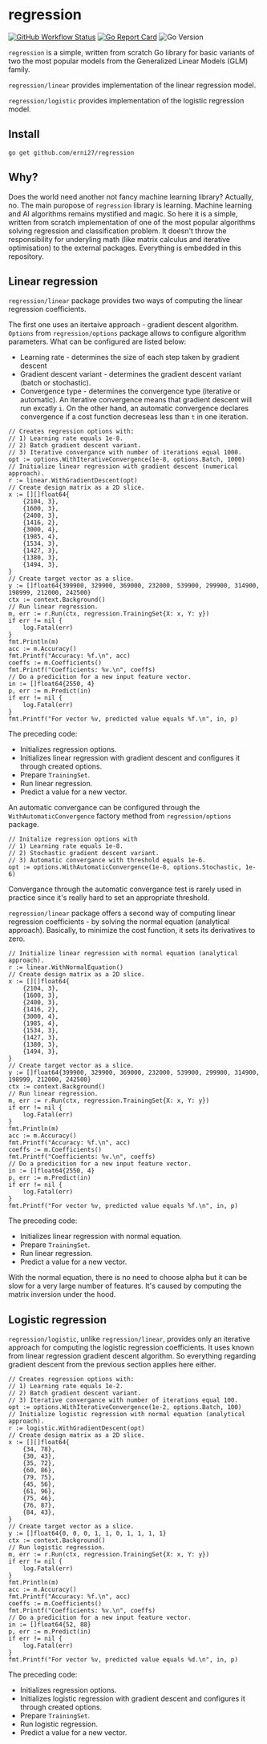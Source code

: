 # regression

[![GitHub Workflow Status](https://img.shields.io/github/workflow/status/erni27/regression/CI?style=flat-square)](https://github.com/erni27/regression/actions?query=workflow%3ACI)
[![Go Report Card](https://goreportcard.com/badge/github.com/erni27/regression?style=flat-square)](https://goreportcard.com/report/github.com/erni27/regression)
![Go Version](https://img.shields.io/badge/go%20version-%3E=1.18-61CFDD.svg?style=flat-square)

`regression` is a simple, written from scratch Go library for basic variants of two the most popular models from the Generalized Linear Models (GLM) family.

`regression/linear` provides implementation of the linear regression model.

`regression/logistic` provides implementation of the logistic regression model.

## Install

```shell
go get github.com/erni27/regression
```

## Why?

Does the world need another not fancy machine learning library? Actually, no. The main puropose of `regression` library is learning. Machine learning and AI algorithms remains mystified and magic. So here it is a simple, written from scratch implementation of one of the most popular algorithms solving regression and classification problem. It doesn't throw the responsibility for underyling math (like matrix calculus and iterative optimisation) to the external packages. Everything is embedded in this repository.

## Linear regression

`regression/linear` package provides two ways of computing the linear regression coefficients.

The first one uses an itertaive approach - gradient descent algorithm. `Options` from `regression/options` package allows to configure algorithm parameters. What can be configured are listed below:

* Learning rate - determines the size of each step taken by gradient descent
* Gradient descent variant - determines the gradient descent variant (batch or stochastic).
* Convergence type - determines the convergence type (iterative or automatic). An iterative convergence means that gradient descent will run excatly `i`. On the other hand, an automatic convergence declares convergence if a cost function decreseas less than `t` in one iteration.

```golang
// Creates regression options with:
// 1) Learning rate equals 1e-8.
// 2) Batch gradient descent variant.
// 3) Iterative convergance with number of iterations equal 1000.
opt := options.WithIterativeConvergence(1e-8, options.Batch, 1000)
// Initialize linear regression with gradient descent (numerical approach).
r := linear.WithGradientDescent(opt)
// Create design matrix as a 2D slice.
x := [][]float64{
    {2104, 3},
    {1600, 3},
    {2400, 3},
    {1416, 2},
    {3000, 4},
    {1985, 4},
    {1534, 3},
    {1427, 3},
    {1380, 3},
    {1494, 3},
}
// Create target vector as a slice.
y := []float64{399900, 329900, 369000, 232000, 539900, 299900, 314900, 198999, 212000, 242500}
ctx := context.Background()
// Run linear regression.
m, err := r.Run(ctx, regression.TrainingSet{X: x, Y: y})
if err != nil {
    log.Fatal(err)
}
fmt.Println(m)
acc := m.Accuracy()
fmt.Printf("Accuracy: %f.\n", acc)
coeffs := m.Coefficients()
fmt.Printf("Coefficients: %v.\n", coeffs)
// Do a predicition for a new input feature vector.
in := []float64{2550, 4}
p, err := m.Predict(in)
if err != nil {
    log.Fatal(err)
}
fmt.Printf("For vector %v, predicted value equals %f.\n", in, p)
```

The preceding code:
* Initializes regression options.
* Initializes linear regression with gradient descent and configures it through created options.
* Prepare `TrainingSet`.
* Run linear regression.
* Predict a value for a new vector.

An automatic convergance can be configured through the `WithAutomaticConvergence` factory method from `regression/options` package.

```golang
// Initalize regression options with
// 1) Learning rate equals 1e-8.
// 2) Stochastic gradient descent variant.
// 3) Automatic convergance with threshold equals 1e-6.
opt := options.WithAutomaticConvergence(1e-8, options.Stochastic, 1e-6)
```

Convergance through the automatic convergance test is rarely used in practice since it's really hard to set an appropriate threshold.

`regression/linear` package offers a second way of computing linear regression coefficients  - by solving the normal equation (analytical approach). Basically, to minimize the cost function, it sets its derivatives to zero.

```golang
// Initialize linear regression with normal equation (analytical approach).
r := linear.WithNormalEquation()
// Create design matrix as a 2D slice.
x := [][]float64{
    {2104, 3},
    {1600, 3},
    {2400, 3},
    {1416, 2},
    {3000, 4},
    {1985, 4},
    {1534, 3},
    {1427, 3},
    {1380, 3},
    {1494, 3},
}
// Create target vector as a slice.
y := []float64{399900, 329900, 369000, 232000, 539900, 299900, 314900, 198999, 212000, 242500}
ctx := context.Background()
// Run linear regression.
m, err := r.Run(ctx, regression.TrainingSet{X: x, Y: y})
if err != nil {
    log.Fatal(err)
}
fmt.Println(m)
acc := m.Accuracy()
fmt.Printf("Accuracy: %f.\n", acc)
coeffs := m.Coefficients()
fmt.Printf("Coefficients: %v.\n", coeffs)
// Do a predicition for a new input feature vector.
in := []float64{2550, 4}
p, err := m.Predict(in)
if err != nil {
    log.Fatal(err)
}
fmt.Printf("For vector %v, predicted value equals %f.\n", in, p)
```

The preceding code:
* Initializes linear regression with normal equation.
* Prepare `TrainingSet`.
* Run linear regression.
* Predict a value for a new vector.

With the normal equation, there is no need to choose alpha but it can be slow for a very large number of features. It's caused by computing the matrix inversion under the hood.

## Logistic regression

`regression/logistic`, unlike `regression/linear`, provides only an iterative approach for computing the logistic regression coefficients. It uses known from linear regression gradient descent algorithm. So everything regarding gradient descent from the previous section applies here either.

```golang
// Creates regression options with:
// 1) Learning rate equals 1e-2.
// 2) Batch gradient descent variant.
// 3) Iterative convergance with number of iterations equal 100.
opt := options.WithIterativeConvergence(1e-2, options.Batch, 100)
// Initialize logistic regression with normal equation (analytical approach).
r := logistic.WithGradientDescent(opt)
// Create design matrix as a 2D slice.
x := [][]float64{
    {34, 78},
    {30, 43},
    {35, 72},
    {60, 86},
    {79, 75},
    {45, 56},
    {61, 96},
    {75, 46},
    {76, 87},
    {84, 43},
}
// Create target vector as a slice.
y := []float64{0, 0, 0, 1, 1, 0, 1, 1, 1, 1}
ctx := context.Background()
// Run logistic regression.
m, err := r.Run(ctx, regression.TrainingSet{X: x, Y: y})
if err != nil {
    log.Fatal(err)
}
fmt.Println(m)
acc := m.Accuracy()
fmt.Printf("Accuracy: %f.\n", acc)
coeffs := m.Coefficients()
fmt.Printf("Coefficients: %v.\n", coeffs)
// Do a predicition for a new input feature vector.
in := []float64{52, 88}
p, err := m.Predict(in)
if err != nil {
    log.Fatal(err)
}
fmt.Printf("For vector %v, predicted value equals %d.\n", in, p)
```

The preceding code:
* Initializes regression options.
* Initializes logistic regression with gradient descent and configures it through created options.
* Prepare `TrainingSet`.
* Run logistic regression.
* Predict a value for a new vector.
